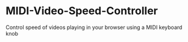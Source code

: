# MIDI-Video-Speed-Controller
Control speed of videos playing in your browser using a MIDI keyboard knob
